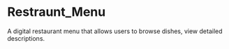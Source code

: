 # Restraunt_Menu
A digital restaurant menu that allows users to browse dishes, view detailed descriptions.
